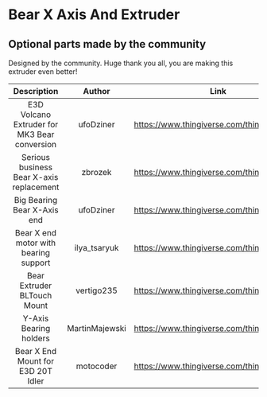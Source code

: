# Bear X Axis And Extruder

## Optional parts made by the community

Designed by the community. Huge thank you all, you are making this extruder even better!

| Description | Author | Link |
|:-----------:|:------:|:----:|
| E3D Volcano Extruder for MK3 Bear conversion | ufoDziner | https://www.thingiverse.com/thing:3166998 |
| Serious business Bear X-axis replacement | zbrozek | https://www.thingiverse.com/thing:3194456 |
| Big Bearing Bear X-Axis end | ufoDziner | https://www.thingiverse.com/thing:3243705 |
| Bear X end motor with bearing support | ilya_tsaryuk | https://www.thingiverse.com/thing:3249583 |
| Bear Extruder BLTouch Mount | vertigo235 | https://www.thingiverse.com/thing:3251530 |
| Y-Axis Bearing holders | MartinMajewski | https://www.thingiverse.com/thing:3342147 |
| Bear X End Mount for E3D 20T Idler | motocoder | https://www.thingiverse.com/thing:3308226 |
